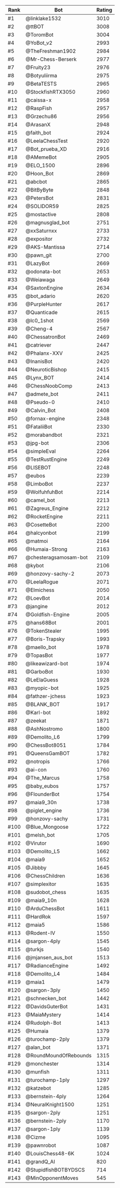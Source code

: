 Rank|Bot|Rating
---|---|---
#1|@linklake1532|3010
#2|@ttBOT|3008
#3|@ToromBot|3004
#4|@YoBot_v2|2993
#5|@TheFreshman1902|2984
#6|@Mr-Chess-Berserk|2977
#7|@Fruity23|2976
#8|@Botyuliirma|2975
#9|@BetaTESTS|2965
#10|@StockfishRTX3050|2960
#11|@caissa-x|2958
#12|@RaspFish|2957
#13|@Grzechu86|2956
#14|@ArasanX|2948
#15|@faith_bot|2924
#16|@LeelaChessTest|2920
#17|@Bot_prueba_XD|2916
#18|@AMemeBot|2905
#19|@ELO_1500|2896
#20|@Hoon_Bot|2869
#21|@abcbot|2865
#22|@BitByByte|2848
#23|@PetersBot|2831
#24|@SOLIDOR59|2825
#25|@mostactive|2808
#26|@magnusglad_bot|2751
#27|@xxSaturnxx|2733
#28|@expositor|2732
#29|@AKS-Mantissa|2714
#30|@pawn_git|2700
#31|@LazyBot|2669
#32|@odonata-bot|2653
#33|@Weiawaga|2649
#34|@SaxtonEngine|2634
#35|@bot_adario|2620
#36|@PurpleHunter|2617
#37|@Quanticade|2615
#38|@lc0_1shot|2569
#39|@Cheng-4|2567
#40|@ChessatronBot|2469
#41|@catriever|2447
#42|@Phalanx-XXV|2425
#43|@InanisBot|2420
#44|@NeuroticBishop|2415
#45|@Lynx_BOT|2414
#46|@ChessNoobComp|2413
#47|@admete_bot|2411
#48|@Pseudo-0|2410
#49|@Calvin_Bot|2408
#50|@fornax-engine|2348
#51|@FataliiBot|2330
#52|@morabandbot|2321
#53|@jpg-bot|2306
#54|@simpleEval|2264
#55|@TestRustEngine|2249
#56|@LISEBOT|2248
#57|@eubos|2239
#58|@LimboBot|2237
#59|@WolfuhfuhBot|2214
#60|@camel_bot|2213
#61|@Zagreus_Engine|2212
#62|@RocketEngine|2211
#63|@CosetteBot|2200
#64|@halcyonbot|2199
#65|@matmoi|2164
#66|@Humaia-Strong|2163
#67|@chesteragsamosam-bot|2109
#68|@kybot|2106
#69|@honzovy-sachy-2|2073
#70|@LeelaRogue|2071
#71|@Elmichess|2050
#72|@LoevBot|2014
#73|@jangine|2012
#74|@Goldfish-Engine|2005
#75|@hans68Bot|2001
#76|@TokenStealer|1995
#77|@Boris-Trapsky|1993
#78|@maello_bot|1978
#79|@TopasBot|1977
#80|@likeawizard-bot|1974
#81|@GarboBot|1930
#82|@LeElaGuess|1928
#83|@myopic-bot|1925
#84|@fathzer-jchess|1923
#85|@BLANK_BOT|1917
#86|@Karl-bot|1892
#87|@zeekat|1871
#88|@AshNostromo|1800
#89|@Demolito_L6|1799
#90|@ChessBot8051|1784
#91|@QueensGamBOT|1782
#92|@notropis|1766
#93|@ai-con|1760
#94|@The_Marcus|1758
#95|@baby_eubos|1757
#96|@FlounderBot|1754
#97|@maia9_30n|1738
#98|@piglet_engine|1736
#99|@honzovy-sachy|1731
#100|@Blue_Mongoose|1722
#101|@melsh_bot|1705
#102|@Virutor|1690
#103|@Demolito_L5|1662
#104|@maia9|1652
#105|@Jibbby|1645
#106|@ChessChildren|1636
#107|@simplexitor|1635
#108|@sudobot_chess|1635
#109|@maia9_10n|1628
#110|@ArduChessBot|1611
#111|@HardRok|1597
#112|@maia5|1586
#113|@Rodent-IV|1550
#114|@sargon-4ply|1545
#115|@turkjs|1540
#116|@jmjansen_aus_bot|1513
#117|@RadianceEngine|1492
#118|@Demolito_L4|1484
#119|@maia1|1479
#120|@sargon-3ply|1450
#121|@schnecken_bot|1442
#122|@DavidsGuterBot|1431
#123|@MaiaMystery|1414
#124|@Rudolph-Bot|1413
#125|@Humaia|1379
#126|@turochamp-2ply|1379
#127|@alan_bot|1371
#128|@RoundMoundOfRebounds|1315
#129|@monchester|1314
#130|@munfish|1311
#131|@turochamp-1ply|1297
#132|@katzebot|1285
#133|@bernstein-4ply|1264
#134|@NeuralKnight1500|1251
#135|@sargon-2ply|1251
#136|@bernstein-2ply|1170
#137|@sargon-1ply|1139
#138|@Cizme|1095
#139|@pawnrobot|1087
#140|@LouisChess48-6K|1024
#141|@grandQ_AI|820
#142|@StupidfishBOTBYDSCS|714
#143|@MinOpponentMoves|545
